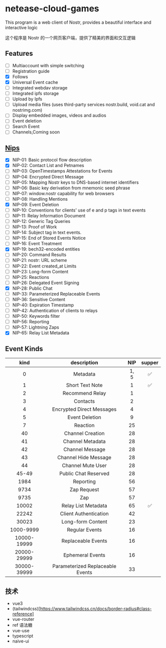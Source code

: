 # netease-cloud-games

This program is a web client of Nostr, provides a beautiful interface and interactive logic

这个程序是 Nostr 的一个网页客户端，提供了精美的界面和交互逻辑

## Features

- [ ] Multiaccount with simple switching
- [ ] Registration guide
- [x] Follows
- [x] Universal Event cache
- [ ] Integrated webdav storage
- [ ] Integrated ipfs storage
- [ ] Upload by Ipfs
- [ ] Upload media files (uses third-party services nostr.build, void.cat and nostrimg.com)
- [ ] Display embedded images, videos and audios
- [ ] Event deletion
- [ ] Search Event
- [ ] Channels,Coming soon

## [Nips](https://github.com/nostr-protocol/nips)

- [x] NIP-01: Basic protocol flow description
- [x] NIP-02: Contact List and Petnames
- [ ] NIP-03: OpenTimestamps Attestations for Events
- [ ] NIP-04: Encrypted Direct Message
- [ ] NIP-05: Mapping Nostr keys to DNS-based internet identifiers
- [ ] NIP-06: Basic key derivation from mnemonic seed phrase
- [ ] NIP-07: window.nostr capability for web browsers
- [ ] NIP-08: Handling Mentions
- [x] NIP-09: Event Deletion
- [ ] NIP-10: Conventions for clients' use of e and p tags in text events
- [ ] NIP-11: Relay Information Document
- [ ] NIP-12: Generic Tag Queries
- [ ] NIP-13: Proof of Work
- [ ] NIP-14: Subject tag in text events.
- [ ] NIP-15: End of Stored Events Notice
- [ ] NIP-16: Event Treatment
- [x] NIP-19: bech32-encoded entities
- [ ] NIP-20: Command Results
- [ ] NIP-21: nostr: URL scheme
- [ ] NIP-22: Event created_at Limits
- [ ] NIP-23: Long-form Content
- [ ] NIP-25: Reactions
- [ ] NIP-26: Delegated Event Signing
- [x] NIP-28: Public Chat
- [ ] NIP-33: Parameterized Replaceable Events
- [ ] NIP-36: Sensitive Content
- [ ] NIP-40: Expiration Timestamp
- [ ] NIP-42: Authentication of clients to relays
- [ ] NIP-50: Keywords filter
- [ ] NIP-56: Reporting
- [ ] NIP-57: Lightning Zaps
- [x] NIP-65: Relay List Metadata

## Event Kinds

|  **kind**   |         **description**          | **NIP** | **supper** |
| :---------: | :------------------------------: | :-----: | :--------: |
|      0      |             Metadata             |  1, 5   |     ✅     |
|      1      |         Short Text Note          |    1    |     ✅     |
|      2      |         Recommend Relay          |    1    |            |
|      3      |             Contacts             |    2    |            |
|      4      |    Encrypted Direct Messages     |    4    |            |
|      5      |          Event Deletion          |    9    |            |
|      7      |             Reaction             |   25    |            |
|     40      |         Channel Creation         |   28    |            |
|     41      |         Channel Metadata         |   28    |            |
|     42      |         Channel Message          |   28    |            |
|     43      |       Channel Hide Message       |   28    |            |
|     44      |        Channel Mute User         |   28    |            |
|    45-49    |       Public Chat Reserved       |   28    |            |
|    1984     |            Reporting             |   56    |            |
|    9734     |           Zap Request            |   57    |            |
|    9735     |               Zap                |   57    |            |
|    10002    |       Relay List Metadata        |   65    |     ✅     |
|    22242    |      Client Authentication       |   42    |            |
|    30023    |        Long-form Content         |   23    |            |
|  1000-9999  |          Regular Events          |   16    |            |
| 10000-19999 |        Replaceable Events        |   16    |            |
| 20000-29999 |         Ephemeral Events         |   16    |            |
| 30000-39999 | Parameterized Replaceable Events |   33    |            |

## 技术

- vue3
- (tailwindcss)[https://www.tailwindcss.cn/docs/border-radius#class-reference]
- vue-router
- ref 语法糖
- vue-use
- typescript
- naive-ui
